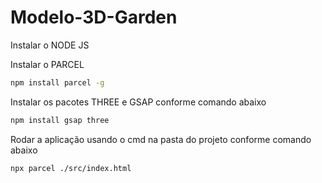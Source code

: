 # Modelo-3D-Garden


Instalar o NODE JS

Instalar o PARCEL
```sh
npm install parcel -g
```

Instalar os pacotes THREE e GSAP conforme comando abaixo
```sh
npm install gsap three
```


Rodar a aplicação usando o cmd na pasta do projeto conforme comando abaixo
```sh
npx parcel ./src/index.html
```
